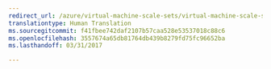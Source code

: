 ```yaml
---
redirect_url: /azure/virtual-machine-scale-sets/virtual-machine-scale-sets-create
translationtype: Human Translation
ms.sourcegitcommit: f41fbee742daf2107b57caa528e53537018c88c6
ms.openlocfilehash: 3557674a65db81764db439b8279fd75fc96652ba
ms.lasthandoff: 03/31/2017

---
```


